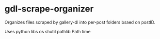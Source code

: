 # gdl-scrape-organizer
Organizes files scraped by gallery-dl into per-post folders bsaed on postID.

Uses python libs
  os
  shutil
  pathlib Path
  time
